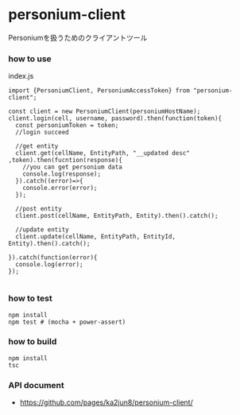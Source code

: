 # personium-client
Personiumを扱うためのクライアントツール

### how to use

index.js
```
import {PersoniumClient, PersoniumAccessToken} from "personium-client";

const client = new PersoniumClient(personiumHostName);
client.login(cell, username, password).then(function(token){
  const personiumToken = token;
  //login succeed

  //get entity
  client.get(cellName, EntityPath, "__updated desc" ,token).then(fucntion(response){
    //you can get personium data
    console.log(response);
  }).catch((error)=>{
    console.error(error);
  });
  
  //post entity
  client.post(cellName, EntityPath, Entity).then().catch();  
  
  //update entity
  client.update(cellName, EntityPath, EntityId, Entity).then().catch();

}).catch(function(error){
  console.log(error);
});


```

### how to test
```
npm install
npm test # (mocha + power-assert)
```

### how to build

```
npm install
tsc
```

### API document
- https://github.com/pages/ka2jun8/personium-client/

